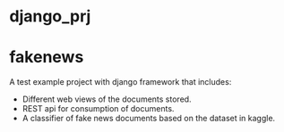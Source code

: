 # django_prj

# fakenews
A test example project with django framework that includes:
* Different web views of the documents stored.
* REST api for consumption of documents.
* A classifier of fake news documents based on the dataset in kaggle.
